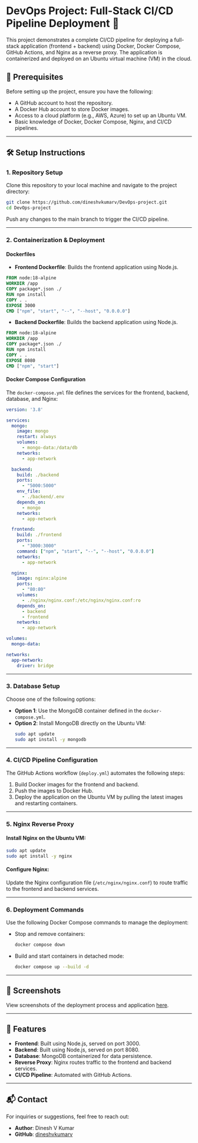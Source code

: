 # DevOps Project: Full-Stack CI/CD Pipeline Deployment 🚀

This project demonstrates a complete CI/CD pipeline for deploying a full-stack application (frontend + backend) using Docker, Docker Compose, GitHub Actions, and Nginx as a reverse proxy. The application is containerized and deployed on an Ubuntu virtual machine (VM) in the cloud.

## 🔧 Prerequisites

Before setting up the project, ensure you have the following:

- A GitHub account to host the repository.
- A Docker Hub account to store Docker images.
- Access to a cloud platform (e.g., AWS, Azure) to set up an Ubuntu VM.
- Basic knowledge of Docker, Docker Compose, Nginx, and CI/CD pipelines.

---

## 🛠 Setup Instructions

### 1. Repository Setup

Clone this repository to your local machine and navigate to the project directory:

```bash
git clone https://github.com/dineshvkumarv/DevOps-project.git
cd DevOps-project
```

Push any changes to the main branch to trigger the CI/CD pipeline.

---

### 2. Containerization & Deployment

#### Dockerfiles

- **Frontend Dockerfile**: Builds the frontend application using Node.js.

```dockerfile
FROM node:18-alpine
WORKDIR /app
COPY package*.json ./
RUN npm install
COPY . .
EXPOSE 3000
CMD ["npm", "start", "--", "--host", "0.0.0.0"]
```

- **Backend Dockerfile**: Builds the backend application using Node.js.

```dockerfile
FROM node:18-alpine
WORKDIR /app
COPY package*.json ./
RUN npm install
COPY . .
EXPOSE 8080
CMD ["npm", "start"]
```

#### Docker Compose Configuration

The `docker-compose.yml` file defines the services for the frontend, backend, database, and Nginx:

```yaml
version: '3.8'

services:
  mongo:
    image: mongo
    restart: always
    volumes:
      - mongo-data:/data/db
    networks:
      - app-network

  backend:
    build: ./backend
    ports:
      - "5000:5000"
    env_file:
      - ./backend/.env
    depends_on:
      - mongo
    networks:
      - app-network

  frontend:
    build: ./frontend
    ports:
      - "3000:3000"
    command: ["npm", "start", "--", "--host", "0.0.0.0"]
    networks:
      - app-network

  nginx:
    image: nginx:alpine
    ports:
      - "80:80"
    volumes:
      - ./nginx/nginx.conf:/etc/nginx/nginx.conf:ro
    depends_on:
      - backend
      - frontend
    networks:
      - app-network

volumes:
  mongo-data:

networks:
  app-network:
    driver: bridge
```

---

### 3. Database Setup

Choose one of the following options:

- **Option 1**: Use the MongoDB container defined in the `docker-compose.yml`.
- **Option 2**: Install MongoDB directly on the Ubuntu VM:
  ```bash
  sudo apt update
  sudo apt install -y mongodb
  ```

---

### 4. CI/CD Pipeline Configuration

The GitHub Actions workflow (`deploy.yml`) automates the following steps:

1. Build Docker images for the frontend and backend.
2. Push the images to Docker Hub.
3. Deploy the application on the Ubuntu VM by pulling the latest images and restarting containers.

---

### 5. Nginx Reverse Proxy

#### Install Nginx on the Ubuntu VM:

```bash
sudo apt update
sudo apt install -y nginx
```

#### Configure Nginx:

Update the Nginx configuration file (`/etc/nginx/nginx.conf`) to route traffic to the frontend and backend services.

---

### 6. Deployment Commands

Use the following Docker Compose commands to manage the deployment:

- Stop and remove containers:
  ```bash
  docker compose down
  ```

- Build and start containers in detached mode:
  ```bash
  docker compose up --build -d
  ```

---

## 📸 Screenshots

View screenshots of the deployment process and application [here](https://drive.google.com/drive/folders/101KAsRzAalgH7KdRuTinzoJ6CcF4hpdP?usp=sharing).

---

## 🌟 Features

- **Frontend**: Built using Node.js, served on port 3000.
- **Backend**: Built using Node.js, served on port 8080.
- **Database**: MongoDB containerized for data persistence.
- **Reverse Proxy**: Nginx routes traffic to the frontend and backend services.
- **CI/CD Pipeline**: Automated with GitHub Actions.

---

## 📬 Contact

For inquiries or suggestions, feel free to reach out:

- **Author**: Dinesh V Kumar
- **GitHub**: [dineshvkumarv](https://github.com/dineshvkumarv)
